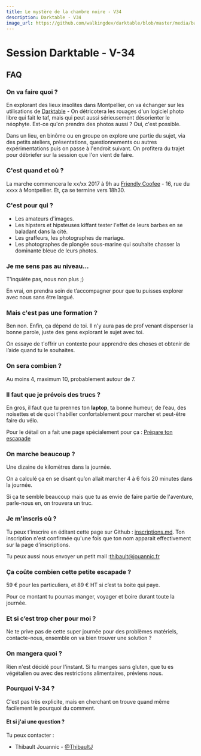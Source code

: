 ```yaml
---
title: Le mystère de la chambre noire - V34
description: Darktable - V34
image_url: https://github.com/walkingdev/darktable/blob/master/media/banner-darktable.png?raw=true
---
```


# Session Darktable - V-34

## FAQ

### On va faire quoi ?

En explorant des lieux insolites dans Montpellier, on va échanger sur les utilisations de [Darktable](http://www.darktable.org) - On détricotera les rouages d'un logiciel photo libre qui fait le taf, mais qui peut aussi sérieusement désorienter le néophyte. Est-ce qu'on prendra des photos aussi ? Oui, c'est possible.

Dans un lieu, en binôme ou en groupe on explore une partie du sujet, via des petits ateliers, présentations, questionnements ou autres expérimentations puis on passe à l'endroit suivant.
On profitera du trajet pour débriefer sur la session que l'on vient de faire.

### C'est quand et où ?

La marche commencera le xx/xx 2017 à 9h au [Friendly Coofee]() -  16, rue du xxxx à Montpellier.
Et, ça se termine vers 18h30.

### C'est pour qui ?

- Les amateurs d'images.
- Les hipsters et hipsteuses kiffant tester l'effet de leurs barbes en se baladant dans la cité.
- Les graffeurs, les photographes de mariage.
- Les photographes de plongée sous-marine qui souhaite chasser la dominante bleue de leurs photos.

### Je me sens pas au niveau…

T’inquiète pas, nous non plus ;)

En vrai, on prendra soin de t’accompagner pour que tu puisses explorer avec nous sans être largué.

### Mais c'est pas une formation ?

Ben non. Enfin, ça dépend de toi.  Il n'y aura pas de prof venant dispenser la bonne parole, juste des gens explorant le sujet avec toi.

On essaye de t'offrir un contexte pour apprendre des choses et obtenir de l’aide quand tu le souhaites.

### On sera combien ?

Au moins 4, maximum 10, probablement autour de 7.

### Il faut que je prévois des trucs ?

En gros, il faut que tu prennes ton **laptop**, ta bonne humeur, de l’eau, des noisettes et de quoi t’habiller confortablement pour marcher et peut-être faire du vélo.

Pour le détail on a fait une page spécialement pour ça : [Prépare ton escapade](http://walkingdev.fr/#walkingdev/darktable/blob/master/v-34/prepare-ton-escapade.md)

### On marche beaucoup ?

Une dizaine de kilomètres dans la journée.

On a calculé ça en se disant qu’on allait marcher 4 à 6 fois 20 minutes dans la journée.

Si ça te semble beaucoup mais que tu as envie de faire partie de l'aventure, parle-nous en, on trouvera un truc.

### Je m'inscris où ?

Tu peux t'inscrire en éditant cette page sur Github : [inscriptions.md](https://github.com/walkingdev/darktable/edit/master/v-31/inscriptions.md). Ton inscription n'est confirmée qu'une fois que ton nom apparait effectivement sur la page d'inscriptions.

Tu peux aussi nous envoyer un petit mail :[thibault@jouannic.fr](mailto:thibault@jouannic.fr)

### Ça coûte combien cette petite escapade ?

59 € pour les particuliers, et 89 € HT si c’est ta boite qui paye.  

Pour ce montant tu pourras manger, voyager et boire durant toute la journée.


### Et si c’est trop cher pour moi ?

Ne te prive pas de cette super journée pour des problèmes matériels, contacte-nous, ensemble on va bien trouver une solution ?

### On mangera quoi ?

Rien n'est décidé pour l'instant. Si tu manges sans gluten, que tu es végétalien ou avec des restrictions alimentaires, préviens nous.

### Pourquoi V-34 ?

C'est pas très explicite, mais en cherchant on trouve quand même facilement le pourquoi du comment.

#### Et si j'ai une question ?

Tu peux contacter :
   - Thibault Jouannic - [@ThibaultJ](https://mamot.fr/@ThibaultJ)
